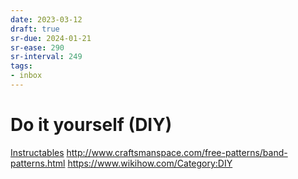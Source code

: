 ```yaml
---
date: 2023-03-12
draft: true
sr-due: 2024-01-21
sr-ease: 290
sr-interval: 249
tags:
- inbox
---
```


# Do it yourself (DIY)

[Instructables](https://www.instructables.com/)
http://www.craftsmanspace.com/free-patterns/band-patterns.html
https://www.wikihow.com/Category:DIY